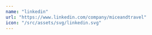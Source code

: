 ```yaml
---
name: "linkedin"
url: "https://www.linkedin.com/company/miceandtravel"
icon: "/src/assets/svg/linkedin.svg"
---
```

